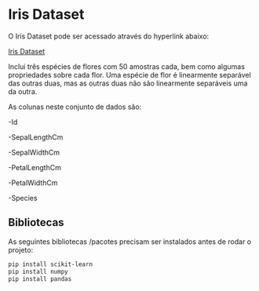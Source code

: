 # Iris Dataset 

O Irís Dataset pode ser acessado através do hyperlink abaixo:

[Iris Dataset]("https://www.kaggle.com/uciml/iris")

Inclui três espécies de flores com 50 amostras cada, bem como algumas propriedades sobre cada flor. 
Uma espécie de flor é linearmente separável das outras duas, mas as outras duas não são linearmente separáveis uma da outra.

As colunas neste conjunto de dados são:

-Id

-SepalLengthCm

-SepalWidthCm

-PetalLengthCm

-PetalWidthCm

-Species

## Bibliotecas

As seguintes bibliotecas /pacotes precisam ser instalados antes de rodar o projeto:

```bash
pip install scikit-learn
pip install numpy
pip install pandas
```

